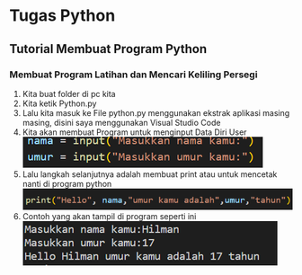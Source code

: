 # Tugas Python

## Tutorial Membuat Program Python

### Membuat Program Latihan dan Mencari Keliling Persegi

1. Kita buat folder di pc kita <br>
2. Kita ketik Python.py<br>
3. Lalu kita masuk ke File python.py menggunakan ekstrak aplikasi masing masing, disini saya menggunakan Visual Studio Code<br>
4. Kita akan membuat Program untuk menginput Data Diri User <br>
![gambar 1](Screenshot/ss1.png) <br>
5. Lalu langkah selanjutnya adalah membuat print atau untuk mencetak nanti di program python <br>
![gambar 2](Screenshot/ss2.png) <br>
6. Contoh yang akan tampil di program seperti ini <br>
![gambar 3](Screenshot/ss7.png) <br>


